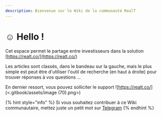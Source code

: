 ```yaml
---
description: Bienvenue sur le Wiki de la communauté RealT
---
```


# ☺ Hello !

Cet espace permet le partage entre investisseurs dans la solution [https://realt.co/](https://realt.co/)

Les articles sont classés, dans le bandeau sur la gauche, mais le plus simple est peut être d'utiliser l'outil de recherche (en haut à droite) pour trouver réponses à vos questions ...

En dernier ressort, vous pouvez solliciter le support ![https://realt.co/](<.gitbook/assets/image (70).png>)

{% hint style="info" %}
Si vous souhaitez contribuer à ce Wiki communautaire, mettez juste un petit mot sur [Telegram](https://t.me/RealT\_France)
{% endhint %}
